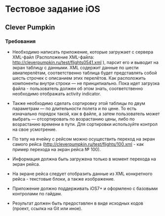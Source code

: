 Тестовое задание iOS
=========

Clever Pumpkin
---------

### Требования ###

* Необходимо написать приложение, которые загружает с сервера XML-файл (Расположение XML-файла: http://cleverpumpkin.ru/test/flights0541.xml ), парсит его и выводит на экран таблицу с данными. XML содержит данные по шести авиаперелётам,
соответственно таблица будет представлять собой шесть строчек с описанием этих
перелётов. Как расположить компоненты внутри строки — не принципиально.
Пока идет загрузка файла - пользователь должен об этом знать, соответственно
необходимо отображать activity indicator.

* Также необходимо сделать сортировку этой таблицы по двум параметрам — по
длительности полета и по цене. То есть изначально порядок такой, как в файле, а затем
пользователь может выбрать — отсортировать по возрастанию цены, либо по
возрастанию времени в пути. Для сортировки используйте контрол на свое усмотрение.

* По тапу на ячейку с рейсом можно осуществить переход на экран самого рейса
(http://cleverpumpkin.ru/test/flights/100.xml - как пример перехода на экран рейса № 100).

* Информация должна быть загружена только в момент перехода на экран рейса.

* На экране рейса следует отобразить данные из XML конкретного рейса - текстовые
блоки, а также изображение.

* Приложение должно поддерживать iOS7+ и оформлено с базовыми контролами по
гайдам.

* Результат должен быть предоставлен в виде исходных кодов (проект, ссылка на Git или
иное).
